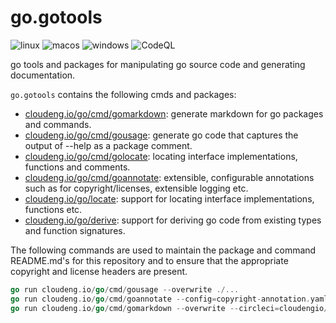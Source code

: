 # go.gotools

![linux](https://github.com/cloudengio/go.gotiiks/actions/workflows/linux.yml/badge.svg)
![macos](https://github.com/cloudengio/go.gotiiks/actions/workflows/macos.yml/badge.svg)
![windows](https://github.com/cloudengio/go.gotiiks/actions/workflows/windows.yml/badge.svg)
![CodeQL](https://github.com/cloudengio/go.gotiiks/actions/workflows/codeql.yml/badge.svg)

go tools and packages for manipulating go source code and
generating documentation.

`go.gotools` contains the following cmds and packages:

- [cloudeng.io/go/cmd/gomarkdown](cmd/gomarkdown/README.md): generate markdown for go packages and commands.
- [cloudeng.io/go/cmd/gousage](cmd/gousage/README.md): generate go code that
captures the output of --help as a package comment.
- [cloudeng.io/go/cmd/golocate](cmd/golocate/README.md): locating interface implementations, functions and comments.
- [cloudeng.io/go/cmd/goannotate](cmd/goannotate/README.md): extensible, configurable
annotations such as for copyright/licenses, extensible logging etc.
- [cloudeng.io/go/locate](locate/README.md): support for locating interface implementations,
functions etc.
- [cloudeng.io/go/derive](derive/README.md): support for deriving go code from existing
types and function signatures.

The following commands are used to maintain the package
and command README.md's for this repository and to ensure
that the appropriate copyright and license headers are present.

```go
go run cloudeng.io/go/cmd/gousage --overwrite ./...
go run cloudeng.io/go/cmd/goannotate --config=copyright-annotation.yaml --annotation=cloudeng-copyright ./...
go run cloudeng.io/go/cmd/gomarkdown --overwrite --circleci=cloudengio/go.gotools --goreportcard ./...
```
